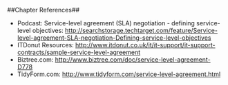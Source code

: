 ##Chapter References##
- Podcast: Service-level agreement (SLA) negotiation - defining service-level objectives: http://searchstorage.techtarget.com/feature/Service-level-agreement-SLA-negotiation-Defining-service-level-objectives
- ITDonut Resources: http://www.itdonut.co.uk/it/it-support/it-support-contracts/sample-service-level-agreement 
- Biztree.com: http://www.biztree.com/doc/service-level-agreement-D778
- TidyForm.com: http://www.tidyform.com/service-level-agreement.html
